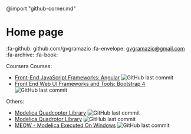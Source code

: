 @import "github-corner.md"

# Home page

:fa-github: github.com/gvgramazio
:fa-envelope: gvgramazio@gmail.com
:fa-archive:
:fa-book:

Coursera Courses:
- [Front-End JavaScript Frameworks: Angular](https://github.com/gvgramazio/Front-End-JavaScript-Frameworks-Angular)
  ![GitHub last commit](https://img.shields.io/github/last-commit/gvgramazio/Front-End-JavaScript-Frameworks-Angular.svg)
- [Front End Web UI Frameworks and Tools: Bootstrap 4](https://github.com/gvgramazio/Front-End-Web-UI-Frameworks-and-Tools-Bootstrap-4)
  ![GitHub last commit](https://img.shields.io/github/last-commit/gvgramazio/Front-End-Web-UI-Frameworks-and-Tools-Bootstrap-4.svg)

Others:
- [Modelica Quadcopter Library](https://github.com/gvgramazio/modelica-quadcopter-library)
  ![GitHub last commit](https://img.shields.io/github/last-commit/gvgramazio/modelica-quadcopter-library.svg)
- [Modelica Quadrotor Library](https://github.com/gvgramazio/modelica-quadrotor-library)
  ![GitHub last commit](https://img.shields.io/github/last-commit/gvgramazio/modelica-quadrotor-library.svg)
- [MEOW - Modelica Executed On Windows](https://github.com/gvgramazio/MEOW-ModelicaExecutedOnWindows)
  ![GitHub last commit](https://img.shields.io/github/last-commit/gvgramazio/MEOW-ModelicaExecutedOnWindows.svg)
